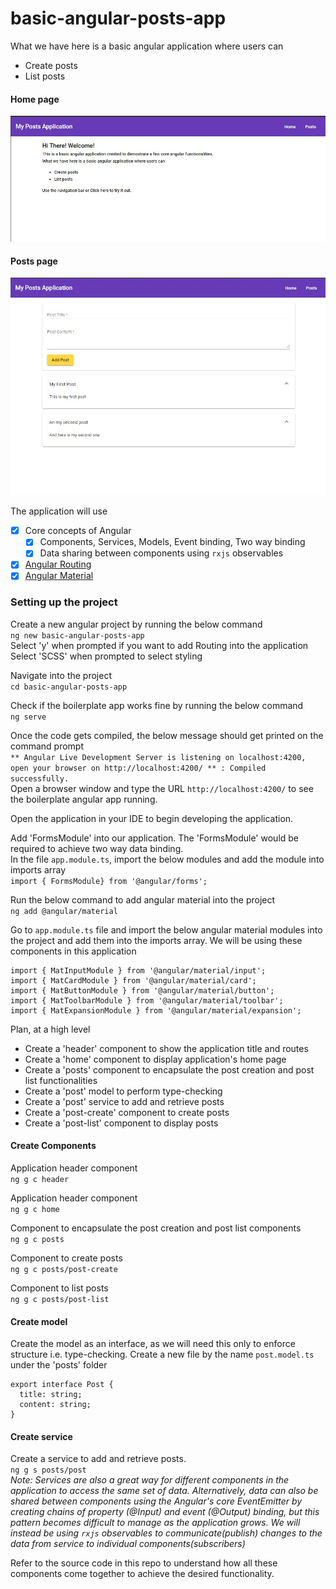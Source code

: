 # basic-angular-posts-app

What we have here is a basic angular application where users can
- Create posts   
- List posts

#### Home page ####  
![home-page](/docs/images/home-page.JPG)  

#### Posts page  ####  
![posts-page](/docs/images/posts-page.JPG)

The application will use
- [x] Core concepts of Angular
	- [x] Components, Services, Models, Event binding, Two way binding
	- [x] Data sharing between components using ```rxjs``` observables
- [x] [Angular Routing](https://angular.io/guide/router)
- [x] [Angular Material](https://material.angular.io/)

### Setting up the project ###

Create a new angular project by running the below command  
```ng new basic-angular-posts-app```  
Select 'y' when prompted if you want to add Routing into the application Select 'SCSS' when prompted to select styling

Navigate into the project  
```cd basic-angular-posts-app```

Check if the boilerplate app works fine by running the below command  
```ng serve```

Once the code gets compiled, the below message should get printed on the command prompt  
```** Angular Live Development Server is listening on localhost:4200, open your browser on http://localhost:4200/ ** : Compiled successfully.```  
Open a browser window and type the URL ```http://localhost:4200/``` to see the boilerplate angular app running.

Open the application in your IDE to begin developing the application.  

Add 'FormsModule' into our application. The 'FormsModule' would be required to achieve two way data binding.  
In the file ```app.module.ts```, import the below modules and add the module into imports array  
```import { FormsModule} from '@angular/forms';```

Run the below command to add angular material into the project  
```ng add @angular/material```

Go to ```app.module.ts``` file and import the below angular material modules into the project and add them into the imports array. We will be using these components in this application  
```
import { MatInputModule } from '@angular/material/input';
import { MatCardModule } from '@angular/material/card';
import { MatButtonModule } from '@angular/material/button';
import { MatToolbarModule } from '@angular/material/toolbar';
import { MatExpansionModule } from '@angular/material/expansion';
```  

Plan, at a high level  
- Create a 'header' component to show the application title and routes
- Create a 'home' component to display application's home page
- Create a 'posts' component to encapsulate the post creation and post list functionalities
- Create a 'post' model to perform type-checking
- Create a 'post' service to add and retrieve posts
- Create a 'post-create' component to create posts
- Create a 'post-list' component to display posts

#### Create Components ####

Application header component  
```ng g c header```

Application header component  
```ng g c home```

Component to encapsulate the post creation and post list components  
```ng g c posts```

Component to create posts  
```ng g c posts/post-create```

Component to list posts  
```ng g c posts/post-list```


#### Create model ####
Create the model as an interface, as we will need this only to enforce structure i.e. type-checking. 
Create a new file by the name ```post.model.ts``` under the 'posts' folder
```
export interface Post {
  title: string;
  content: string;
}
```

#### Create service ####
Create a service to add and retrieve posts.   
```ng g s posts/post```  
_*Note:* Services are also a great way for different components in the application to access the same set of data. Alternatively, data can also be shared between components using the Angular's core EventEmitter by creating chains of property (@Input) and event (@Output) binding, but this pattern becomes difficult to manage as the application grows.
We will instead be using ```rxjs``` observables to communicate(publish) changes to the data from service to individual components(subscribers)_

Refer to the source code in this repo to understand how all these components come together to achieve the desired functionality.

